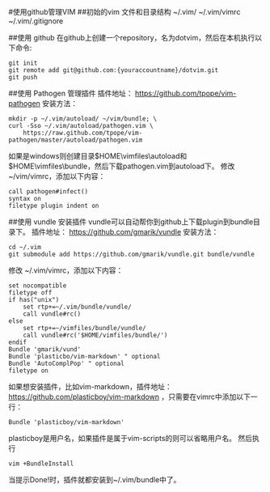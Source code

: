 #使用github管理VIM
##初始的vim 文件和目录结构
    ~/.vim/
    ~/.vim/vimrc
    ~/.vim/.gitignore

##使用 github
在github上创建一个repository，名为dotvim，然后在本机执行以下命令:

    git init
    git remote add git@github.com:{youraccountname}/dotvim.git
    git push

##使用 Pathogen 管理插件
插件地址： https://github.com/tpope/vim-pathogen
安装方法： 

    mkdir -p ~/.vim/autoload/ ~/vim/bundle; \
    curl -Sso ~/.vim/autoload/pathogen.vim \
        https://raw.github.com/tpope/vim-pathogen/master/autoload/pathogen.vim

如果是windows则创建目录$HOME\vimfiles\autoload和$HOME\vimfiles\bundle，然后下载pathogen.vim到autoload下。
修改 ~/vim/vimrc，添加以下内容：

    call pathogen#infect()
    syntax on
    filetype plugin indent on

##使用 vundle 安装插件
vundle可以自动帮你到github上下载plugin到bundle目录下。
插件地址： https://github.com/gmarik/vundle
安装方法： 

    cd ~/.vim
    git submodule add https://github.com/gmarik/vundle.git bundle/vundle

修改 ~/.vim/vimrc，添加以下内容：

    set nocompatible
    filetype off
    if has("unix")
        set rtp+=~/.vim/bundle/vundle/
        call vundle#rc()
    else 
        set rtp+=~/vimfiles/bundle/vundle/
        call vundle#rc('$HOME/vimfiles/bundle/')
    endif
    Bundle 'gmarik/vund'
    Bundle 'plasticbo/vim-markdown' " optional
    Bundle 'AutoComplPop' " optional
    filetype on

如果想安装插件，比如vim-markdown，插件地址：https://github.com/plasticboy/vim-markdown ，只需要在vimrc中添加以下一行：

    Bundle 'plasticboy/vim-markdown'
plasticboy是用户名，如果插件是属于vim-scripts的则可以省略用户名。
然后执行

    vim +BundleInstall

当提示Done!时，插件就都安装到~/.vim/bundle中了。
